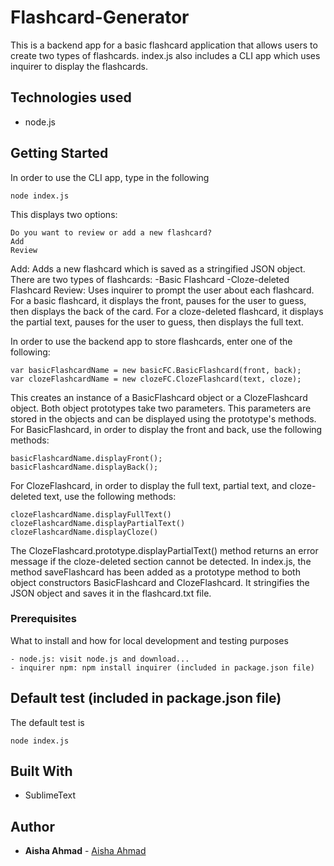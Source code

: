 # Flashcard-Generator
This is a backend app for a basic flashcard application that allows users to create two types of flashcards. 
index.js also includes a CLI app which uses inquirer to display the flashcards. 

## Technologies used
- node.js

## Getting Started
In order to use the CLI app, type in the following

```
node index.js
```
This displays two options:
```
Do you want to review or add a new flashcard?
Add
Review
```
Add: Adds a new flashcard which is saved as a stringified JSON object. There are two types of flashcards:
-Basic Flashcard
-Cloze-deleted Flashcard
Review: Uses inquirer to prompt the user about each flashcard. For a basic flashcard, it displays the front, pauses for the user to guess, then displays the back of the card. For a cloze-deleted flashcard, it displays the partial text, pauses for the user to guess, then displays the full text.

In order to use the backend app to store flashcards, enter one of the following:
```
var basicFlashcardName = new basicFC.BasicFlashcard(front, back);
var clozeFlashcardName = new clozeFC.ClozeFlashcard(text, cloze);
```
This creates an instance of a BasicFlashcard object or a ClozeFlashcard object. Both object prototypes take two parameters. This parameters are stored in the objects and can be displayed using the prototype's methods. 
For BasicFlashcard, in order to display the front and back, use the following methods:
```
basicFlashcardName.displayFront();
basicFlashcardName.displayBack();
```
For ClozeFlashcard, in order to display the full text, partial text, and cloze-deleted text, use the following methods:
```
clozeFlashcardName.displayFullText()
clozeFlashcardName.displayPartialText()
clozeFlashcardName.displayCloze()
```
The ClozeFlashcard.prototype.displayPartialText() method returns an error message if the cloze-deleted section cannot be detected.
In index.js, the method saveFlashcard has been added as a prototype method to both object constructors BasicFlashcard and ClozeFlashcard. It stringifies the JSON object and saves it in the flashcard.txt file. 
### Prerequisites

What to install and how for local development and testing purposes

```
- node.js: visit node.js and download...
- inquirer npm: npm install inquirer (included in package.json file)
```

## Default test (included in package.json file)

The default test is
```
node index.js
```

## Built With

* SublimeText

## Author

* **Aisha Ahmad** - [Aisha Ahmad](https://github.com/aishaprograms)
